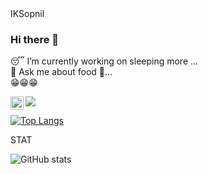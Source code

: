 <html>
  <head>
 <meta name="iksopnil github" content="iksopnil github" />
    <meta name="ibrahim khalil sopnil" content="iksopnil github" />
     <meta name="iksopnil " content="ibrahim khalil sopnil" />
    <meta name="sopnil" content="sopnil" />
  </head>
<body>
IKSopnil

### Hi there 👋 <br>
😴 I’m currently working on sleeping more ...<br>
💬 Ask me about food 🥫... <br>
😁😁😁<br>

  
![](https://komarev.com/ghpvc/?username=IKSopnil&color=dc143c)
<a href="https://instagram.com/__sopnil"><img align="left" src="https://raw.githubusercontent.com/__sopnil/__sopnil/main/images/instagram.svg" alt="IKSopnil | Instagram" width="21px"/></a>

  
 [![Top Langs](https://github-readme-stats.vercel.app/api/top-langs/?username=IKSopnil&layout=compact)](https://github.com/anuraghazra/github-readme-stats)

STAT 


  ![ GitHub stats](https://github-readme-stats.vercel.app/api?username=IKSopnil&show_icons=true&theme=radical)

<!--
**IKSopnil/IKSopnil** is a ✨ _special_ ✨ repository because its `README.md` (this file) appears on your GitHub profile.

Here are some ideas to get you started:

- 🔭 I’m currently working on ...
- 🌱 I’m currently learning ...
- 👯 I’m looking to collaborate on ...
- 🤔 I’m looking for help with ...
- 💬 Ask me about ...
- 📫 How to reach me: ...
- 😄 Pronouns: ...
- ⚡ Fun fact: ...
-->
</body>
</html>

